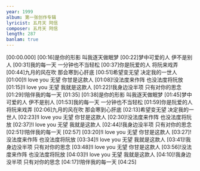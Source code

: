 ```yaml
---
year: 1999
album: 第一张创作专辑
lyricist: 五月天 阿信
composer: 五月天 阿信
length: 287
banlam: true
---
```

[00:00.000]
[00:16]是你的形影 叫我逐天做眠梦
[00:22]梦中可爱的人 伊不是别人
[00:31]我的每一天 一分钟也不当轻松
[00:37]你是阮爱的人 将阮来戏弄
[00:44]九月的风在吹 那会寒到心肝底
[00:51]希望变无望 决定我的一世人
[01:00]!I love you 无望 你甘是这款人
[01:08]!没法度来作阵 也没法度将阮放
[01:15]!I love you 无望 我就是这款人
[01:22]!我身边没半项 只有对你的思念
[01:29]!陪伴我的每一天
[01:35]
[01:38]是你的形影 叫我逐天做眠梦
[01:45]梦中可爱的人 伊不是别人
[01:53]我的每一天 一分钟也不当轻松
[01:59]你是阮爱的人 将阮来戏弄
[02:06]九月的风在吹 那会寒到心肝底
[02:13]希望变无望 决定我的一世人
[02:23]!I love you 无望 你甘是这款人
[02:30]!没法度来作阵 也没法度将阮放
[02:37]!I love you 无望 我就是这款人
[02:44]!我身边没半项 只有对你的思念
[02:51]!陪伴我的每一天
[02:57]
[03:20]!I love you 无望 你甘是这款人
[03:27]!没法度来作阵 也没法度将阮放
[03:34]!I love you 无望 我就是这款人
[03:41]!我身边没半项 只有对你的思念
[03:48]!I love you 无望 你甘是这款人
[03:56]!没法度来作阵 也没法度将阮放
[04:03]!I love you 无望 我就是这款人
[04:10]!我身边没半项 只有对你的思念
[04:17]!陪伴我的每一天
[04:25]